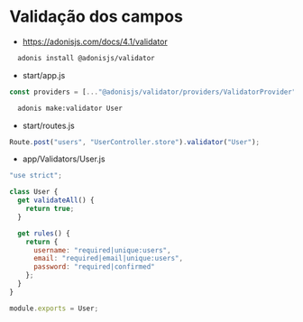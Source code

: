 # Validação dos campos

- https://adonisjs.com/docs/4.1/validator

```sh
  adonis install @adonisjs/validator
```

- start/app.js

```js
const providers = [..."@adonisjs/validator/providers/ValidatorProvider"];
```

```sh
  adonis make:validator User
```

- start/routes.js

```js
Route.post("users", "UserController.store").validator("User");
```

- app/Validators/User.js

```js
"use strict";

class User {
  get validateAll() {
    return true;
  }

  get rules() {
    return {
      username: "required|unique:users",
      email: "required|email|unique:users",
      password: "required|confirmed"
    };
  }
}

module.exports = User;
```
